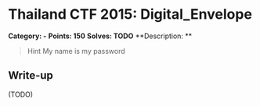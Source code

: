 # Thailand CTF 2015: Digital_Envelope

**Category: -**
**Points: 150**
**Solves: TODO**
**Description: **

> Hint
>		My name is my password

## Write-up

(TODO)